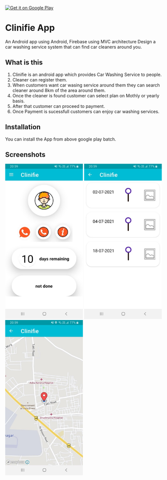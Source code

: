 <a href="https://play.google.com/store/apps/details?id=com.org.clinify">
    <img alt="Get it on Google Play"
         height="80"
        src="https://play.google.com/intl/en_us/badges/images/generic/en_badge_web_generic.png" />
</a>  

# Clinifie App
An Android app using Android, Firebase using MVC architecture
Design a car washing service system that can find car cleaners around you.

## What is this
1. Clinifie is an android app which provides Car Washing Service to people.
2. Cleaner can register them.
3. When customers want car wasing service around them they can     search cleaner around 8km of the area around them.
4. Once the cleaner is found customer can select plan on Mothly or yearly basis.
5. After that customer can proceed to payment.
6. Once Payment is sucessfull customers can enjoy car washing services.

## Installation
You can install the App from above google play batch.
    
## Screenshots

<img src="https://raw.githubusercontent.com/aniket691/CLINIFIE/main/app/images/126812758-c9ea5e30-68d6-4732-a3ed-e472b3d440b8.jpg" height="500" width="250">          <img src="https://raw.githubusercontent.com/aniket691/CLINIFIE/main/app/images/126813448-20685b77-1d06-4e2f-8a5b-1740296a6aca.jpg" height="500" width="250">     <img src="https://raw.githubusercontent.com/aniket691/CLINIFIE/main/app/images/126813970-49d2c5ab-59fc-4d03-a3d6-91a84ee68731.jpg" height="500" width="250">


